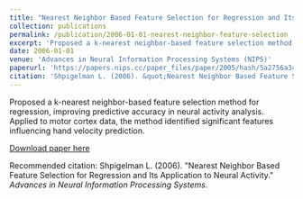 ```yaml
---
title: "Nearest Neighbor Based Feature Selection for Regression and Its Application to Neural Activity"
collection: publications
permalink: /publication/2006-01-01-nearest-neighbor-feature-selection
excerpt: 'Proposed a k-nearest neighbor-based feature selection method for regression, improving predictive accuracy in neural activity analysis. Applied to motor cortex data, the method identified significant features influencing hand velocity prediction.'
date: 2006-01-01
venue: 'Advances in Neural Information Processing Systems (NIPS)'
paperurl: 'https://papers.nips.cc/paper_files/paper/2005/hash/5a2756a3cb9cde852cad3c97e120b656-Abstract.html'
citation: 'Shpigelman L. (2006). &quot;Nearest Neighbor Based Feature Selection for Regression and Its Application to Neural Activity.&quot; <i>Advances in Neural Information Processing Systems</i>.'
---
```

Proposed a k-nearest neighbor-based feature selection method for regression, improving predictive accuracy in neural activity analysis. Applied to motor cortex data, the method identified significant features influencing hand velocity prediction.

[Download paper here](https://papers.nips.cc/paper_files/paper/2005/hash/5a2756a3cb9cde852cad3c97e120b656-Abstract.html)

Recommended citation: Shpigelman L. (2006). "Nearest Neighbor Based Feature Selection for Regression and Its Application to Neural Activity." <i>Advances in Neural Information Processing Systems</i>.